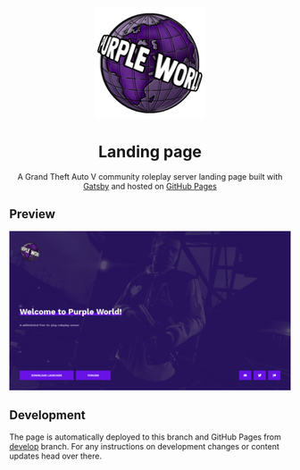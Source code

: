 <p align="center">
  <a href="https://play.purpleworld.net" target="_blank"><img src="images/logo/logo.png" alt="Purple World" /></a>
</p>
<h1 align="center">
  Landing page
</h1>

<p align="center">
  A Grand Theft Auto V community roleplay server landing page built with <a href="https://www.gatsbyjs.org/" target="_blank">Gatsby</a> and hosted on <a href="https://pages.github.com/" target="_blank">GitHub Pages</a>
</p>


## Preview

![Purple World landing website preview](docs/preview.png)


## Development
The page is automatically deployed to this branch and GitHub Pages from [develop](https://github.com/purple-world/purple-world.github.io/tree/develop) branch. For any instructions on development changes or content updates head over there.
